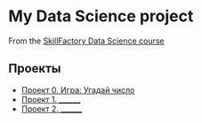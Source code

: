 # My Data Science project
From the [SkillFactory Data Science course](https://skillfactory.ru/data-scientist)

## Проекты

* [Проект 0. Игра: Угадай число](https://github.com/ValeriaKor/sf_data_science/tree/main/project_0)
* [Проект 1. ______](____)
* [Проект 2. ______](____)

